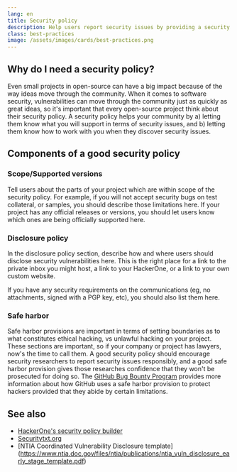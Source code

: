 ```yaml
---
lang: en
title: Security policy
description: Help users report security issues by providing a security policy
class: best-practices
image: /assets/images/cards/best-practices.png
---
```


## Why do I need a security policy? 

Even small projects in open-source can have a big impact because of the way ideas move through the community. When it comes to software security, vulnerabilities can move through the community just as quickly as great ideas, so it's important that every open-source project think about their security policy. A security policy helps your community by a) letting them know what you will support in terms of security issues, and b) letting them know how to work with you when they discover security issues.  

## Components of a good security policy

### Scope/Supported versions

Tell users about the parts of your project which are within scope of the security policy. For example, if you will not accept security bugs on test collateral, or samples, you should describe those limitations here. If your project has any official releases or versions, you should let users know which ones are being officially supported here. 

### Disclosure policy 

In the disclosure policy section, describe how and where users should disclose security vulnerabilities here. This is the right place for a link to the private inbox you might host, a link to your HackerOne, or a link to your own custom website. 

If you have any security requirements on the communications (eg, no attachments, signed with a PGP key, etc), you should also list them here. 

### Safe harbor 

Safe harbor provisions are important in terms of setting boundaries as to what constitutes ethical hacking, vs unlawful hacking on your project. These sections are important, so if your company or project has lawyers, now's the time to call them. A good security policy should encourage security researchers to report security issues responsibly, and a good safe harbor provision gives those researches confidence that they won't be prosecuted for doing so. The [GitHub Bug Bounty Program](https://github.blog/2019-02-19-five-years-of-the-github-bug-bounty-program/#legal-safe-harbor) provides more information about how GitHub uses a safe harbor provision to protect hackers provided that they abide by certain limitations. 

## See also
* [HackerOne's security policy builder](https://hackerone.com/policy-builder/)
* [Securitytxt.org](https://securitytxt.org)
* [NTIA Coordinated Vulnerability Disclosure template] (https://www.ntia.doc.gov/files/ntia/publications/ntia_vuln_disclosure_early_stage_template.pdf)
